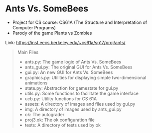# Ants Vs. SomeBees

- Project for CS course: CS61A (The Structure and Interpretation of Computer Programs)
- Parody of the game Plants vs Zombies

Link: https://inst.eecs.berkeley.edu/~cs61a/sp17/proj/ants/

> Main Files
> - ants.py: The game logic of Ants Vs. SomeBees
> - ants_gui.py: The original GUI for Ants Vs. SomeBees
> - gui.py: An new GUI for Ants Vs. SomeBees
> - graphics.py: Utilities for displaying simple two-dimensional animations
> - state.py: Abstraction for gamestate for gui.py
> - utils.py: Some functions to facilitate the game interface
> - ucb.py: Utility functions for CS 61A
> - assets: A directory of images and files used by gui.py
> - img: A directory of images used by ants_gui.py
> - ok: The autograder
> - proj3.ok: The ok configuration file
> - tests: A directory of tests used by ok
